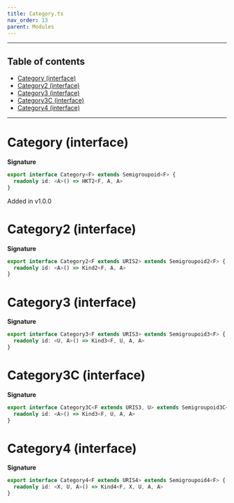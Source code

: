 ```yaml
---
title: Category.ts
nav_order: 13
parent: Modules
---
```


---

<h2 class="text-delta">Table of contents</h2>

- [Category (interface)](#category-interface)
- [Category2 (interface)](#category2-interface)
- [Category3 (interface)](#category3-interface)
- [Category3C (interface)](#category3c-interface)
- [Category4 (interface)](#category4-interface)

---

# Category (interface)

**Signature**

```ts
export interface Category<F> extends Semigroupoid<F> {
  readonly id: <A>() => HKT2<F, A, A>
}
```

Added in v1.0.0

# Category2 (interface)

**Signature**

```ts
export interface Category2<F extends URIS2> extends Semigroupoid2<F> {
  readonly id: <A>() => Kind2<F, A, A>
}
```

# Category3 (interface)

**Signature**

```ts
export interface Category3<F extends URIS3> extends Semigroupoid3<F> {
  readonly id: <U, A>() => Kind3<F, U, A, A>
}
```

# Category3C (interface)

**Signature**

```ts
export interface Category3C<F extends URIS3, U> extends Semigroupoid3C<F, U> {
  readonly id: <A>() => Kind3<F, U, A, A>
}
```

# Category4 (interface)

**Signature**

```ts
export interface Category4<F extends URIS4> extends Semigroupoid4<F> {
  readonly id: <X, U, A>() => Kind4<F, X, U, A, A>
}
```
